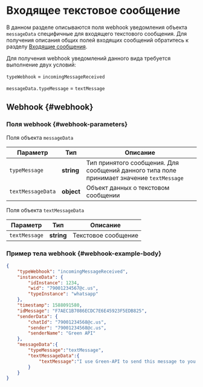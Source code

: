 # Входящее текстовое сообщение

В данном разделе описываются поля webhook уведомления объекта `messageData` специфичные для входящего текстового сообщения. Для получения описания общих полей входящих сообщений обратитесь к разделу [Входящие сообщения](Webhook-IncomingMessageReceived.md). 

Для получения webhook уведомлений данного вида требуется выполнение двух условий:

`typeWebhook` = `incomingMessageReceived`

`messageData.typeMessage` = `textMessage`

## Webhook {#webhook}

### Поля webhook {#webhook-parameters}

Поля объекта `messageData`

Параметр | Тип | Описание
----- | ----- | -----
`typeMessage` | **string** | Тип принятого сообщения. Для сообщений данного типа поле принимает значение `textMessage`
`textMessageData` | **object** | Объект данных о текстовом сообщении

Поля объекта `textMessageData`

Параметр | Тип | Описание
----- | ----- | -----
`textMessage` | **string** | Текстовое сообщение

### Пример тела webhook {#webhook-example-body}

```json
{
    "typeWebhook": "incomingMessageReceived",
    "instanceData": {
        "idInstance": 1234,
        "wid": "79001234567@c.us",
        "typeInstance": "whatsapp"
    },
    "timestamp": 1588091580,
    "idMessage": "F7AEC1B7086ECDC7E6E45923F5EDB825",
    "senderData": {
        "chatId": "79001234568@c.us",
        "sender": "79001234568@c.us",
        "senderName": "Green API"
    },
    "messageData":{
        "typeMessage":"textMessage",
        "textMessageData":{
            "textMessage":"I use Green-API to send this message to you!"
        }
    }
}
```

